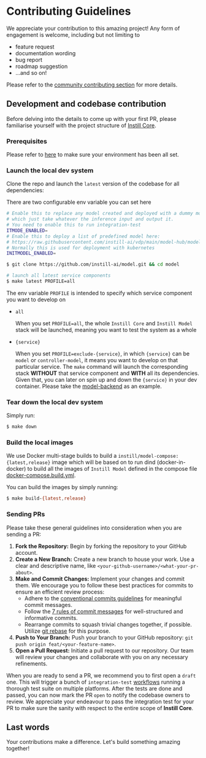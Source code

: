 # Contributing Guidelines

We appreciate your contribution to this amazing project! Any form of engagement is welcome, including but not limiting to

- feature request
- documentation wording
- bug report
- roadmap suggestion
- ...and so on!

Please refer to the [community contributing section](https://github.com/instill-ai/community#contributing) for more details.

## Development and codebase contribution

Before delving into the details to come up with your first PR, please familiarise yourself with the project structure of [Instill Core](https://github.com/instill-ai/community#instill-core).

### Prerequisites

Please refer to [here](../README.md#prerequisites) to make sure your environment has been all set.

### Launch the local dev system

Clone the repo and launch the `latest` version of the codebase for all dependencies:

There are two configurable env variable you can set here

```bash
# Enable this to replace any model created and deployed with a dummy model
# which just take whatever the inference input and output it.
# You need to enable this to run integration-test
ITMODE_ENABLED=
# Enable this to deploy a list of predefined model here:
# https://raw.githubusercontent.com/instill-ai/vdp/main/model-hub/model_hub_cpu.json
# Normally this is used for deployment with kubernetes
INITMODEL_ENABLED=
```

```bash
$ git clone https://github.com/instill-ai/model.git && cd model

# launch all latest service components
$ make latest PROFILE=all
```

The env variable `PROFILE` is intended to specify which service component you want to develop on

- `all`

  When you set `PROFILE=all`, the whole `Instill Core` and `Instill Model` stack will be launched, meaning you want to test the system as a whole

- `{service}`

  When you set `PROFILE=exclude-{service}`, in which `{service}` can be `model` or `controller-model`, it means you want to develop on that particular service. The `make` command will launch the corresponding stack **WITHOUT** that service component and **WITH** all its dependencies. Given that, you can later on spin up and down the `{service}` in your dev container. Please take the [model-backend](https://github.com/instill-ai/model-backend#local-dev) as an example.

### Tear down the local dev system

Simply run:

```bash
$ make down
```

### Build the local images

We use Docker multi-stage builds to build a `instill/model-compose:{latest,release}` image which will be based on to run dind (docker-in-docker) to build all the images of `Instill Model` defined in the compose file [docker-compose.build.yml](../docker-compose.build.yml).

You can build the images by simply running:

```bash
$ make build-{latest,release}
```

### Sending PRs

Please take these general guidelines into consideration when you are sending a PR:

1. **Fork the Repository:** Begin by forking the repository to your GitHub account.
2. **Create a New Branch:** Create a new branch to house your work. Use a clear and descriptive name, like `<your-github-username>/<what-your-pr-about>`.
3. **Make and Commit Changes:** Implement your changes and commit them. We encourage you to follow these best practices for commits to ensure an efficient review process:
   - Adhere to the [conventional commits guidelines](https://www.conventionalcommits.org/) for meaningful commit messages.
   - Follow the [7 rules of commit messages](https://chris.beams.io/posts/git-commit/) for well-structured and informative commits.
   - Rearrange commits to squash trivial changes together, if possible. Utilize [git rebase](http://gitready.com/advanced/2009/03/20/reorder-commits-with-rebase.html) for this purpose.
4. **Push to Your Branch:** Push your branch to your GitHub repository: `git push origin feat/<your-feature-name>`.
5. **Open a Pull Request:** Initiate a pull request to our repository. Our team will review your changes and collaborate with you on any necessary refinements.

When you are ready to send a PR, we recommend you to first open a `draft` one. This will trigger a bunch of `integration-test` [workflows](https://github.com/instill-ai/model/tree/main/.github/workflows) running a thorough test suite on multiple platforms. After the tests are done and passed, you can now mark the PR `open` to notify the codebase owners to review. We appreciate your endeavour to pass the integration test for your PR to make sure the sanity with respect to the entire scope of **Instill Core**.

## Last words

Your contributions make a difference. Let's build something amazing together!
